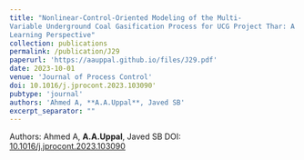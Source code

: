 ```yaml
---
title: "Nonlinear-Control-Oriented Modeling of the Multi-
Variable Underground Coal Gasification Process for UCG Project Thar: A Machine
Learning Perspective"
collection: publications
permalink: /publication/J29
paperurl: 'https://aauppal.github.io/files/J29.pdf'
date: 2023-10-01
venue: 'Journal of Process Control'
doi: 10.1016/j.jprocont.2023.103090'
pubtype: 'journal'
authors: 'Ahmed A, **A.A.Uppal**, Javed SB'
excerpt_separator: ""
---
```

Authors: Ahmed A, **A.A.Uppal**, Javed SB
DOI: [10.1016/j.jprocont.2023.103090](https://doi.org/10.1016/j.jprocont.2023.103090.)
